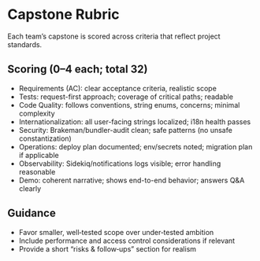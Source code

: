 # Capstone Rubric

Each team’s capstone is scored across criteria that reflect project standards.

## Scoring (0–4 each; total 32)
- Requirements (AC): clear acceptance criteria, realistic scope
- Tests: request-first approach; coverage of critical paths; readable
- Code Quality: follows conventions, string enums, concerns; minimal complexity
- Internationalization: all user-facing strings localized; i18n health passes
- Security: Brakeman/bundler-audit clean; safe patterns (no unsafe constantization)
- Operations: deploy plan documented; env/secrets noted; migration plan if applicable
- Observability: Sidekiq/notifications logs visible; error handling reasonable
- Demo: coherent narrative; shows end-to-end behavior; answers Q&A clearly

## Guidance
- Favor smaller, well‑tested scope over under‑tested ambition
- Include performance and access control considerations if relevant
- Provide a short “risks & follow‑ups” section for realism


